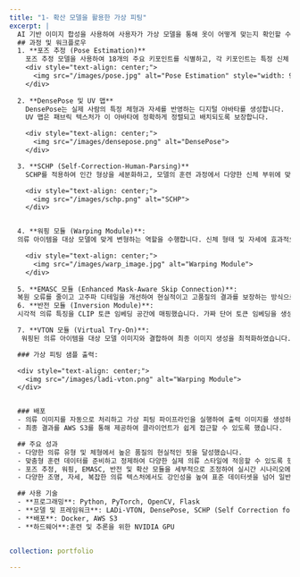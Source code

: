 ```yaml
---
title: "1- 확산 모델을 활용한 가상 피팅"
excerpt: |
  AI 기반 이미지 합성을 사용하여 사용자가 가상 모델을 통해 옷이 어떻게 맞는지 확인할 수 있는 가상 피팅 애플리케이션을 개발했습니다.
  ## 과정 및 워크플로우
  1. **포즈 추정 (Pose Estimation)**  
    포즈 추정 모델을 사용하여 18개의 주요 키포인트를 식별하고, 각 키포인트는 특정 신체 관절을 나타내며 옷 맞춤을 위한 신체 자세를 추출하는 데 사용됩니다.
    <div style="text-align: center;">
      <img src="/images/pose.jpg" alt="Pose Estimation" style="width: 90%; height: auto;">
    </div>
 
  2. **DensePose 및 UV 맵**  
    DensePose는 실제 사람의 특정 체형과 자세를 반영하는 디지털 아바타를 생성합니다.
    UV 맵은 패브릭 텍스처가 이 아바타에 정확하게 정렬되고 배치되도록 보장합니다.  

    <div style="text-align: center;">
      <img src="/images/densepose.png" alt="DensePose">
    </div>

  3. **SCHP (Self-Correction-Human-Parsing)**  
    SCHP를 적용하여 인간 형상을 세분화하고, 모델의 훈련 과정에서 다양한 신체 부위에 맞게 옷을 정교하게 조정하는 능력을 향상시켰습니다.

    <div style="text-align: center;">
      <img src="/images/schp.png" alt="SCHP">
    </div>


  4. **워핑 모듈 (Warping Module)**:  
  의류 아이템을 대상 모델에 맞게 변형하는 역할을 수행합니다. 신체 형태 및 자세에 효과적으로 맞출 수 있도록 형태 및 위치 조정을 개선하여 의류 정렬을 향상시켰습니다.  

    <div style="text-align: center;">
      <img src="/images/warp_image.jpg" alt="Warping Module">
    </div>
      
  5. **EMASC 모듈 (Enhanced Mask-Aware Skip Connection)**:
  복원 오류를 줄이고 고주파 디테일을 개선하여 현실적이고 고품질의 결과를 보장하는 방식으로 세부 사항을 보존하였습니다.
  6. **반전 모듈 (Inversion Module)**:  
  시각적 의류 특징을 CLIP 토큰 임베딩 공간에 매핑했습니다. 가짜 단어 토큰 임베딩을 생성하여 생성 과정에서 의류 텍스처와 복잡한 디테일을 유지할 수 있도록 했습니다.

  7. **VTON 모듈 (Virtual Try-On)**:  
   워핑된 의류 아이템을 대상 모델 이미지와 결합하여 최종 이미지 생성을 최적화하였습니다. 확산 모델에 노이즈 입력을 통합하여 생동감 있고 시각적으로 매력적인 결과를 보장했습니다.

  ### 가상 피팅 샘플 출력:

  <div style="text-align: center;">
    <img src="/images/ladi-vton.png" alt="Warping Module">
  </div>


  ### 배포
  - 의류 이미지를 자동으로 처리하고 가상 피팅 파이프라인을 실행하여 출력 이미지를 생성하는 워크플로우를 자동화했습니다.  
  - 최종 결과를 AWS S3를 통해 제공하여 클라이언트가 쉽게 접근할 수 있도록 했습니다. 

  ## 주요 성과
  - 다양한 의류 유형 및 체형에서 높은 품질의 현실적인 핏을 달성했습니다.  
  - 맞춤형 훈련 데이터를 준비하고 정제하여 다양한 실제 의류 스타일에 적응할 수 있도록 했습니다.
  - 포즈 추정, 워핑, EMASC, 반전 및 확산 모듈을 세부적으로 조정하여 실시간 시나리오에서 성능을 향상시켰습니다.
  - 다양한 조명, 자세, 복잡한 의류 텍스처에서도 강인성을 높여 표준 데이터셋을 넘어 일반화를 개선했습니다.

  ## 사용 기술
  - **프로그래밍**: Python, PyTorch, OpenCV, Flask  
  - **모델 및 프레임워크**: LADi-VTON, DensePose, SCHP (Self Correction for Human Parsing), 포즈 추정 
  - **배포**: Docker, AWS S3  
  - **하드웨어**:훈련 및 추론을 위한 NVIDIA GPU 


collection: portfolio

---
```



<!--
---
title: "1- Virtual Try-On with Diffusion Models"
excerpt: |
  Developed an application for virtual try-on which enables users to see how clothes fit on a virtual model using AI-based image synthesis.

  ## Process and Workflow

  1. **Pose Estimation**  
    Used a pose estimation model to identify 18 keypoints, each representing a specific human body joint to get the body pose for cloth fitting.

    <div style="text-align: center;">
      <img src="/images/pose.jpg" alt="Pose Estimation">
    </div>
 
  2. **DensePose and UV Maps**  
    DensePose creates the digital avatar which matches the specific body shape and posture of the real person.
    UV Maps ensure that fabric textures are correctly aligned and placed on this avatar.  

    <div style="text-align: center;">
      <img src="/images/densepose.png" alt="DensePose">
    </div>

  3. **SCHP (Self-Correction-Human-Parsing)**  
    Applied SCHP to segment human figures, improving the model’s ability during training to refine and align clothing on different body parts.

    <div style="text-align: center;">
      <img src="/images/schp.png" alt="SCHP">
    </div>


  4. **Warping Module**:  Responsible for transforming the clothing item to fit the target model. Improved garment alignment by refining shape and position adjustments to match the body shape and pose effectively.  

    <div style="text-align: center;">
      <img src="/images/warp_image.jpg" alt="Warping Module">
    </div>
      
  5. **EMASC Module (Enhanced Mask-Aware Skip Connection)**:
  Enhanced detail preservation by reducing reconstruction error and improving high-frequency details, ensuring realistic and high-quality outputs.
  6. **Inversion Module**:  
  Mapped visual garment features to the CLIP token embedding space. Generated pseudo-word token embeddings to condition the generation process, maintaining garment texture and intricate details.

  7. **VTON Module (Virtual Try-On)**:  
   Optimized the final image generation by combining warped clothing items with the target model’s image. Integrated noise inputs into the diffusion model, ensuring lifelike and visually appealing results.

  ### Virtual Fitting Sample Output:

  <div style="text-align: center;">
    <img src="/images/ladi-vton.png" alt="Warping Module">
  </div>


  ### Deployment
  - Automated the workflow to process incoming clothing images, run the virtual fitting pipeline, and generate output images.  
  - Delivered final results via AWS S3 for easy client access.  

  ## Key Achievements
  - Achieved high-quality, realistic fits across diverse clothing types and body shapes.  
  - Prepared and curated custom training data, ensuring adaptability to diverse real-world clothing styles.
  - Fine-tuned each module (pose estimation, warping, EMASC, inversion, and diffusion) to improve performance on unseen data in real-time scenarios.
  - Enhanced robustness for varied lighting, poses, and complex clothing textures, improving generalization beyond standard datasets.

  ## Tools and Technologies
  - **Programming**: Python, PyTorch, OpenCV, Flask  
  - **Models and Frameworks**: LADi-VTON, DensePose, SCHP (Self Correction for Human Parsing), Pose Estimation  
  - **Deployment**: Docker, AWS S3  
  - **Hardware**: NVIDIA GPUs for training and inference  


collection: portfolio

---
-->
